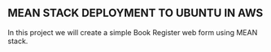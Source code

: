 ## MEAN STACK DEPLOYMENT TO UBUNTU IN AWS

 In this project we will create a simple Book Register web form using MEAN stack.